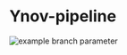 # Ynov-pipeline
![example branch parameter](https://github.com/github/docs/actions/workflows/main.yml/badge.svg?branch=feature-1)
